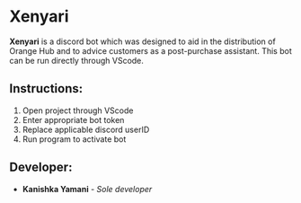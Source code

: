 # Xenyari
**Xenyari** is a discord bot which was designed to aid in the distribution of Orange Hub and to advice customers as a post-purchase assistant. This bot can be run directly through VScode.
## Instructions:
1. Open project through VScode
2. Enter appropriate bot token
3. Replace applicable discord userID
4. Run program to activate bot
## Developer:
- **Kanishka Yamani** - *Sole developer*  
